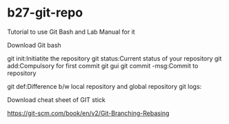 # b27-git-repo
Tutorial to use Git Bash and Lab Manual for it

Download Git bash 
									
git init:Initiatite the repository
git status:Current status of your repository
git add:Compulsory for first commit
git gui
git commit -msg:Commit to repository

git def:Difference b/w local repository and global repository
git logs:

Download cheat sheet of GIT stick


https://git-scm.com/book/en/v2/Git-Branching-Rebasing
